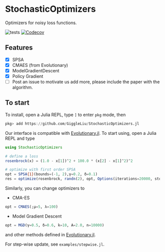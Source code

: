 # StochasticOptimizers

Optimizers for noisy loss functions.

![tests](https://github.com/Happy-Diode/StochasticOptimizers.jl/workflows/tests/badge.svg)
[![Codecov](https://codecov.io/gh/GiggleLiu/StochasticOptimizers.jl/branch/master/graph/badge.svg)](https://codecov.io/gh/GiggleLiu/StochasticOptimizers.jl)


## Features

* [x] SPSA
* [x] CMAES (from Evolutionary)
* [x] ModelGradientDescent
* [x] Policy Gradient
* [ ] Post an issue to motivate us add more, please include the paper with the algorithm.

## To start

To install, open a Julia REPL, type `]` to enter `pkg` mode, then
```julia pkg
pkg> add https://github.com/GiggleLiu/StochasticOptimizers.jl
```

Our interface is compatible with [Evolutionary.jl](https://github.com/wildart/Evolutionary.jl).
To start using, open a Julia REPL and type

```julia
using StochasticOptimizers

# define a loss
rosenbrock(x) = (1.0 - x[1])^2 + 100.0 * (x[2] - x[1]^2)^2

# optimize with first order SPSA
opt = SPSA{1}(bounds=(-1, 2),γ=0.2, δ=0.1)
res = optimize(rosenbrock, randn(2), opt, Options(iterations=20000, store_trace=true))
```

Similarly, you can change optimizers to

* CMA-ES
```julia
opt = CMAES(;μ=5, λ=100)
```
* Model Gradient Descent
```julia
opt = MGD(γ=0.5, δ=0.6, k=10, A=2.0, n=10000)
```

and other methods defined in [Evolutionary.jl](https://github.com/wildart/Evolutionary.jl).

For step-wise update, see `examples/stepwise.jl`.
